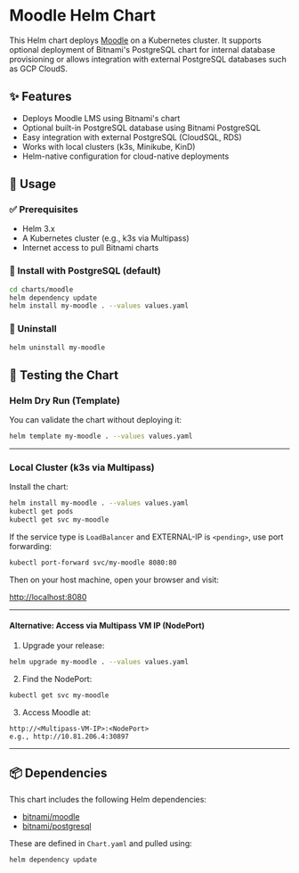 
# Moodle Helm Chart

This Helm chart deploys [Moodle](https://moodle.org/) on a Kubernetes cluster. It supports optional deployment of Bitnami's PostgreSQL chart for internal database provisioning or allows integration with external PostgreSQL databases such as GCP CloudS.



## ✨ Features

- Deploys Moodle LMS using Bitnami's chart
- Optional built-in PostgreSQL database using Bitnami PostgreSQL
- Easy integration with external PostgreSQL (CloudSQL, RDS)
- Works with local clusters (k3s, Minikube, KinD)
- Helm-native configuration for cloud-native deployments



## 🚀 Usage

### ✅ Prerequisites

- Helm 3.x
- A Kubernetes cluster (e.g., k3s via Multipass)
- Internet access to pull Bitnami charts



### 🔧 Install with PostgreSQL (default)

```bash
cd charts/moodle
helm dependency update
helm install my-moodle . --values values.yaml
```

### 🔁 Uninstall

```bash
helm uninstall my-moodle
```

## 🧪 Testing the Chart

### Helm Dry Run (Template)

You can validate the chart without deploying it:

```bash
helm template my-moodle . --values values.yaml
```

---

### Local Cluster (k3s via Multipass)

Install the chart:

```bash
helm install my-moodle . --values values.yaml
kubectl get pods
kubectl get svc my-moodle
```

If the service type is `LoadBalancer` and EXTERNAL-IP is `<pending>`, use port forwarding:

```bash
kubectl port-forward svc/my-moodle 8080:80
```

Then on your host machine, open your browser and visit:

[http://localhost:8080](http://localhost:8080)

---

#### Alternative: Access via Multipass VM IP (NodePort)
1. Upgrade your release:

```bash
helm upgrade my-moodle . --values values.yaml
```

2. Find the NodePort:

```bash
kubectl get svc my-moodle
```

3. Access Moodle at:

```
http://<Multipass-VM-IP>:<NodePort>
e.g., http://10.81.206.4:30897
```

---

## 📦 Dependencies

This chart includes the following Helm dependencies:

* [bitnami/moodle](https://artifacthub.io/packages/helm/bitnami/moodle)
* [bitnami/postgresql](https://artifacthub.io/packages/helm/bitnami/postgresql)

These are defined in `Chart.yaml` and pulled using:

```bash
helm dependency update
```




